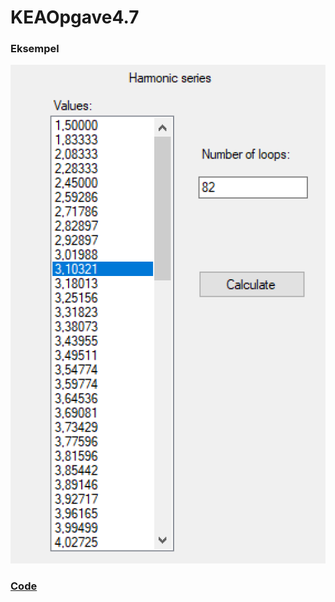 # KEAOpgave4.7

### Eksempel
![Eksempel](https://github.com/skrrrm/KEAOpgave4.7/blob/master/KEAOpgave4.7/Resources/KEAOpgave4.7_itQ9vqqAJn.png)

### [Code](https://github.com/skrrrm/KEAOpgave4.7/blob/master/KEAOpgave4.7/Form1.cs)
